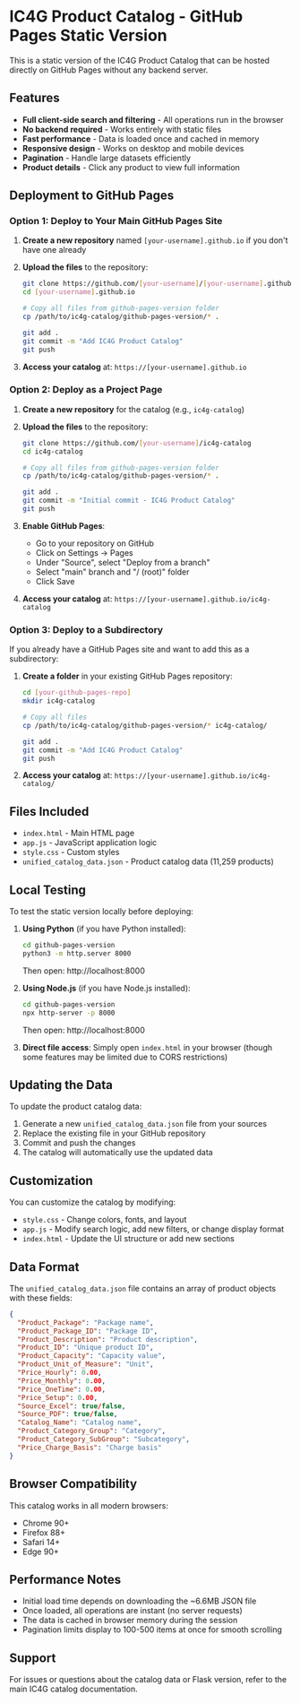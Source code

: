 # IC4G Product Catalog - GitHub Pages Static Version

This is a static version of the IC4G Product Catalog that can be hosted directly on GitHub Pages without any backend server.

## Features

- **Full client-side search and filtering** - All operations run in the browser
- **No backend required** - Works entirely with static files
- **Fast performance** - Data is loaded once and cached in memory
- **Responsive design** - Works on desktop and mobile devices
- **Pagination** - Handle large datasets efficiently
- **Product details** - Click any product to view full information

## Deployment to GitHub Pages

### Option 1: Deploy to Your Main GitHub Pages Site

1. **Create a new repository** named `[your-username].github.io` if you don't have one already

2. **Upload the files** to the repository:
   ```bash
   git clone https://github.com/[your-username]/[your-username].github.io
   cd [your-username].github.io

   # Copy all files from github-pages-version folder
   cp /path/to/ic4g-catalog/github-pages-version/* .

   git add .
   git commit -m "Add IC4G Product Catalog"
   git push
   ```

3. **Access your catalog** at: `https://[your-username].github.io`

### Option 2: Deploy as a Project Page

1. **Create a new repository** for the catalog (e.g., `ic4g-catalog`)

2. **Upload the files** to the repository:
   ```bash
   git clone https://github.com/[your-username]/ic4g-catalog
   cd ic4g-catalog

   # Copy all files from github-pages-version folder
   cp /path/to/ic4g-catalog/github-pages-version/* .

   git add .
   git commit -m "Initial commit - IC4G Product Catalog"
   git push
   ```

3. **Enable GitHub Pages**:
   - Go to your repository on GitHub
   - Click on Settings → Pages
   - Under "Source", select "Deploy from a branch"
   - Select "main" branch and "/ (root)" folder
   - Click Save

4. **Access your catalog** at: `https://[your-username].github.io/ic4g-catalog`

### Option 3: Deploy to a Subdirectory

If you already have a GitHub Pages site and want to add this as a subdirectory:

1. **Create a folder** in your existing GitHub Pages repository:
   ```bash
   cd [your-github-pages-repo]
   mkdir ic4g-catalog

   # Copy all files
   cp /path/to/ic4g-catalog/github-pages-version/* ic4g-catalog/

   git add .
   git commit -m "Add IC4G Product Catalog"
   git push
   ```

2. **Access your catalog** at: `https://[your-username].github.io/ic4g-catalog/`

## Files Included

- `index.html` - Main HTML page
- `app.js` - JavaScript application logic
- `style.css` - Custom styles
- `unified_catalog_data.json` - Product catalog data (11,259 products)

## Local Testing

To test the static version locally before deploying:

1. **Using Python** (if you have Python installed):
   ```bash
   cd github-pages-version
   python3 -m http.server 8000
   ```
   Then open: http://localhost:8000

2. **Using Node.js** (if you have Node.js installed):
   ```bash
   cd github-pages-version
   npx http-server -p 8000
   ```
   Then open: http://localhost:8000

3. **Direct file access**: Simply open `index.html` in your browser (though some features may be limited due to CORS restrictions)

## Updating the Data

To update the product catalog data:

1. Generate a new `unified_catalog_data.json` file from your sources
2. Replace the existing file in your GitHub repository
3. Commit and push the changes
4. The catalog will automatically use the updated data

## Customization

You can customize the catalog by modifying:

- `style.css` - Change colors, fonts, and layout
- `app.js` - Modify search logic, add new filters, or change display format
- `index.html` - Update the UI structure or add new sections

## Data Format

The `unified_catalog_data.json` file contains an array of product objects with these fields:

```json
{
  "Product_Package": "Package name",
  "Product_Package_ID": "Package ID",
  "Product_Description": "Product description",
  "Product_ID": "Unique product ID",
  "Product_Capacity": "Capacity value",
  "Product_Unit_of_Measure": "Unit",
  "Price_Hourly": 0.00,
  "Price_Monthly": 0.00,
  "Price_OneTime": 0.00,
  "Price_Setup": 0.00,
  "Source_Excel": true/false,
  "Source_PDF": true/false,
  "Catalog_Name": "Catalog name",
  "Product_Category_Group": "Category",
  "Product_Category_SubGroup": "Subcategory",
  "Price_Charge_Basis": "Charge basis"
}
```

## Browser Compatibility

This catalog works in all modern browsers:
- Chrome 90+
- Firefox 88+
- Safari 14+
- Edge 90+

## Performance Notes

- Initial load time depends on downloading the ~6.6MB JSON file
- Once loaded, all operations are instant (no server requests)
- The data is cached in browser memory during the session
- Pagination limits display to 100-500 items at once for smooth scrolling

## Support

For issues or questions about the catalog data or Flask version, refer to the main IC4G catalog documentation.